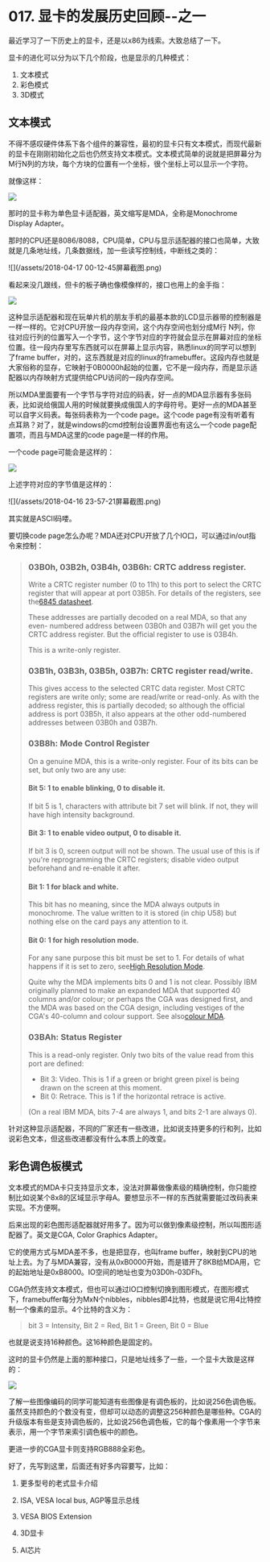 # 017. 显卡的发展历史回顾--之一

最近学习了一下历史上的显卡，还是以x86为线索。大致总结了一下。

显卡的进化可以分为以下几个阶段，也是显示的几种模式：

1. 文本模式
2. 彩色模式
3. 3D模式



## 文本模式

不得不感叹硬件体系下各个组件的兼容性，最初的显卡只有文本模式，而现代最新的显卡在刚刚初始化之后也仍然支持文本模式。文本模式简单的说就是把屏幕分为M行N列的方块，每个方块的位置有一个坐标，很个坐标上可以显示一个字符。

就像这样：

![](/assets/IBM_PC_5150.jpg)

那时的显卡称为单色显卡适配器，英文缩写是MDA，全称是Monochrome Display Adapter。

那时的CPU还是8086/8088，CPU简单，CPU与显示适配器的接口也简单，大致就是几条地址线，几条数据线，加一些读写控制线，中断线之类的：

![](/assets/2018-04-17 00-12-45屏幕截图.png)

看起来没几跟线，但卡的板子确也像模像样的，接口也用上的金手指：

![](/assets/mdacarda.jpg)

这种显示适配器和现在玩单片机的朋友手机的最基本款的LCD显示器带的控制器是一样一样的。它对CPU开放一段内存空间，这个内存空间也划分成M行 N列，你往对应行列的位置写入一个字节，这个字节对应的字符就会显示在屏幕对应的坐标位置。往一段内存里写东西就可以在屏幕上显示内容，熟悉linux的同学可以想到了frame buffer，对的，这东西就是对应的linux的framebuffer。这段内存也就是大家俗称的显存，它映射于0B0000h起始的位置，它不是一段内存，而是显示适配器以内存映射方式提供给CPU访问的一段内存空间。





所以MDA里面要有一个字节与字符对应的码表，好一点的MDA显示器有多张码表，比如说给俄国人用的时候就要换成俄国人的字母符号。更好一点的MDA甚至可以自字义码表。每张码表称为一个code page。这个code page有没有听着有点耳熟？对了，就是windows的cmd控制台设置界面也有这么一个code page配置项，而且与MDA这里的code page是一样的作用。

一个code page可能会是这样的：



![](/assets/mda9.png)



上述字符对应的字节值是这样的：

![](/assets/2018-04-16 23-57-21屏幕截图.png) 

其实就是ASCII码喽。

要切换code page怎么办呢？MDA还对CPU开放了几个IO口，可以通过in/out指令来控制：

> ### 03B0h, 03B2h, 03B4h, 03B6h: CRTC address register.
>
> Write a CRTC register number \(0 to 11h\) to this port to select the CRTC register that will appear at port 03B5h. For details of the registers, see the[6845 datasheet](http://www.surffi.net/~allu/shared/files/resources/crtc6545.pdf).
>
> These addresses are partially decoded on a real MDA, so that any even- numbered address between 03B0h and 03B7h will get you the CRTC address register. But the official register to use is 03B4h.
>
> This is a write-only register.
>
> ### 03B1h, 03B3h, 03B5h, 03B7h: CRTC register read/write.
>
> This gives access to the selected CRTC data register. Most CRTC registers are write only; some are read/write or read-only. As with the address register, this is partially decoded; so although the official address is port 03B5h, it also appears at the other odd-numbered addresses between 03B0h and 03B7h.
>
> ### 03B8h: Mode Control Register
>
> On a genuine MDA, this is a write-only register. Four of its bits can be set, but only two are any use:
>
> #### Bit 5: 1 to enable blinking, 0 to disable it.
>
> If bit 5 is 1, characters with attribute bit 7 set will blink. If not, they will have high intensity background.
>
> #### Bit 3: 1 to enable video output, 0 to disable it.
>
> If bit 3 is 0, screen output will not be shown. The usual use of this is if you're reprogramming the CRTC registers; disable video output beforehand and re-enable it after.
>
> #### Bit 1: 1 for black and white.
>
> This bit has no meaning, since the MDA always outputs in monochrome. The value written to it is stored \(in chip U58\) but nothing else on the card pays any attention to it.
>
> #### Bit 0: 1 for high resolution mode.
>
> For any sane purpose this bit must be set to 1. For details of what happens if it is set to zero, see[High Resolution Mode](https://www.seasip.info/VintagePC/mda.html#hrm).
>
> Quite why the MDA implements bits 0 and 1 is not clear. Possibly IBM originally planned to make an expanded MDA that supported 40 columns and/or colour; or perhaps the CGA was designed first, and the MDA was based on the CGA design, including vestiges of the CGA's 40-column and colour support. See also[colour MDA](https://www.seasip.info/VintagePC/mda.html#cmda).
>
> ### 03BAh: Status Register
>
> This is a read-only register. Only two bits of the value read from this port are defined:
>
> * Bit 3: Video. This is 1 if a green or bright green pixel is being drawn on the screen at this moment.
> * Bit 0: Retrace. This is 1 if the horizontal retrace is active.
>
> \(On a real IBM MDA, bits 7-4 are always 1, and bits 2-1 are always 0\).

针对这种显示适配器，不同的厂家还有一些改进，比如说支持更多的行和列，比如说彩色文本，但这些改进都没有什么本质上的改变。

## 彩色调色板模式

文本模式的MDA卡只支持显示文本，没法对屏幕做像素级的精确控制，你只能控制比如说某个8x8的区域显示字母A。要想显示不一样的东西就需要能过改码表来实现。不方便啊。



后来出现的彩色图形适配器就好用多了。因为可以做到像素级控制，所以叫图形适配器了。英文是CGA, Color Graphics Adapter。

它的使用方式与MDA差不多，也是把显存，也叫frame buffer，映射到CPU的地址上去。为了与MDA兼容，没有从0xB0000开始，而是错开了8KB给MDA用，它的起始地址是0xB8000。IO空间的地址也变为03D0h-03DFh。



CGA仍然支持文本模式，但也可以通过IO口控制切换到图形模式，在图形模式下，framebuffer每分为MxN个nibbles，nibbles即4比特，也就是说它用4比特控制一个像素的显示。4个比特的含义为：

> bit 3 = Intensity, Bit 2 = Red, Bit 1 = Green, Bit 0 = Blue

也就是说支持16种颜色。这16种颜色是固定的。

这时的显卡仍然是上面的那种接口，只是地址线多了一些，一个显卡大致是这样的：

![](/assets/cgacarda.jpg)



了解一些图像编码的同学可能知道有些图像是有调色板的，比如说256色调色板。虽然支持颜色的个数没有变，但却可以动态的调整这256种颜色是哪些种。CGA的升级版本有些是支持调色板的，比如说256色调色板，它的每个像素用一个字节来表示，用一个字节来索引调色板中的颜色。



更进一步的CGA显卡则支持RGB888全彩色。



好了，先写到这里，后面还有好多内容要写，比如：

1. 更多型号的老式显卡介绍

2. ISA, VESA local bus, AGP等显示总线

3. VESA BIOS Extension

4. 3D显卡

5. AI芯片



